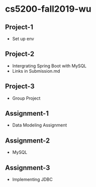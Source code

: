 # cs5200-fall2019-wu
## Project-1
- Set up env
## Project-2
- Intergrating Spring Boot with MySQL
- Links in Submission.md
## Project-3
- Group Project
## Assignment-1
- Data Modeling Assignment
## Assignment-2
- MySQL
## Assignment-3
- Implementing JDBC
